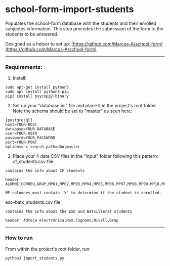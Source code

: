 # school-form-import-students
Populates the school-form database with the students and their enrolled subjectes information. This step precedes the submission of the form to the students to be answered.

Designed as a helper to set up: [https://github.com/Marcos-A/school-form](https://github.com/Marcos-A/school-form)

---

### Requirements:
1. Install:

```
sudo apt-get install python3	
sudo apt install python3-pip
pip3 install psycopg2-binary
```

2. Set up your "database.ini" file and place it in the project's root folder. Note the schema should be set to "master" as seen here:

```
[postgresql]
host=YOUR-HOST
database=YOUR-DATABASE
user=YOUR-USER
password=YOUR-PASSWORD
port=YOUR-PORT
options=-c search_path=dbo,master
```

3. Place your 4 data CSV files in the "input" folder following this pattern:
cf_students.csv file

```
contains the info about CF students

header: ALUMNE,CORREU,GRUP,MP01,MP02,MP03,MP04,MP05,MP06,MP07,MP08,MP09,MP10,MP11,MP12,MP13,MP14,MP15

MP columnes must contain 'X' to determine if the student is enrolled.
```

eso-batx_students.csv file

```
contains the info about the ESO and Batxillerat students

header: Adreça electrònica,Nom,Cognoms,Nivell,Grup
```

---

### How to run
From within the project's root folder, run:

`python3 import_students.py`
